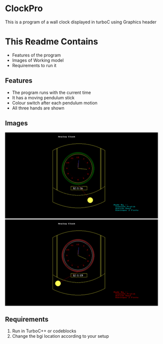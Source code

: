 # ClockPro
This is a program of a wall clock displayed in turboC using Graphics header
# This Readme Contains
* Features of the program
* Images of Working model
* Requirements to run it

## Features
* The program runs with the current time
* It has a moving pendulum stick 
* Colour switch after each pendulum motion
* All three hands are shown

## Images
![alt text](https://github.com/Avnish-Raut/ClockPro/raw/master/images/Screenshot%20(784).png "Image 1")
![alt text](https://github.com/Avnish-Raut/ClockPro/raw/master/images/Screenshot%20(785).png "Image 2")

## Requirements
1. Run in TurboC++ or codeblocks
2. Change the bgi location according to your setup
 


